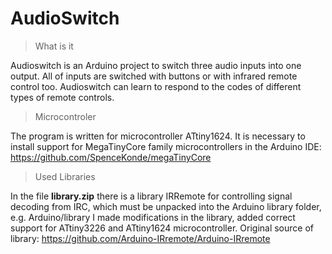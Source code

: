 # AudioSwitch
> What is it

Audioswitch is an Arduino project to switch three audio inputs into one output.
All of inputs are switched with buttons or with infrared remote control too.
Audioswitch can learn to respond to the codes of different types of remote controls.

> Microcontroler

The program is written for microcontroller ATtiny1624. It is necessary to install support for MegaTinyCore family microcontrollers in the Arduino IDE: https://github.com/SpenceKonde/megaTinyCore

> Used Libraries

In the file **library.zip** there is a library IRRemote for controlling signal decoding from IRC, which must be unpacked into the  Arduino library folder, e.g. Arduino/library
I made modifications in the library, added correct support for ATtiny3226 and ATtiny1624 microcontroller. 
Original source of library: https://github.com/Arduino-IRremote/Arduino-IRremote
